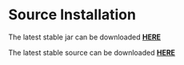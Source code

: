 # Source Installation




The latest stable jar can be downloaded [**HERE**](https://87aeb1de-4abb-4f95-8b0a-2c955d56d380.filesusr.com/archives/f1bc76_2c6e0a0dc3f041b7b4bc8f4175e6ef8e.jar?dn=AxiomXAPI.jar)

The latest stable source can be downloaded [**HERE**](https://github.com/AxiomXDevTeam/Java-Client/tree/master)